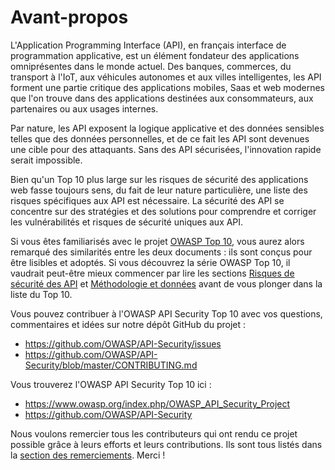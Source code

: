 Avant-propos
============

L'Application Programming Interface (API), en français interface de programmation applicative, est un élément fondateur des
applications omniprésentes dans le monde actuel. Des banques, commerces, du
transport à l'IoT, aux véhicules autonomes et aux villes intelligentes, les API
forment une partie critique des applications mobiles, Saas et web modernes que
l'on trouve dans des applications destinées aux consommateurs, aux partenaires
ou aux usages internes.

Par nature, les API exposent la logique applicative et des données sensibles
telles que des données personnelles, et de ce fait les API sont devenues une
cible pour des attaquants. Sans des API sécurisées, l'innovation rapide serait
impossible.

Bien qu'un Top 10 plus large sur les risques de sécurité des applications web
fasse toujours sens, du fait de leur nature particulière, une liste des risques
spécifiques aux API est nécessaire. La sécurité des API se concentre sur des
stratégies et des solutions pour comprendre et corriger les vulnérabilités et
risques de sécurité uniques aux API.

Si vous êtes familiarisés avec le projet [OWASP Top 10][1], vous aurez alors
remarqué des similarités entre les deux documents : ils sont conçus pour être
lisibles et adoptés. Si vous découvrez la série OWASP Top 10, il vaudrait
peut-être mieux commencer par lire les sections [Risques de sécurité des API][2]
et [Méthodologie et données][3] avant de vous plonger dans la liste du Top 10.

Vous pouvez contribuer à l'OWASP API Security Top 10 avec vos questions,
commentaires et idées sur notre dépôt GitHub du projet :

* https://github.com/OWASP/API-Security/issues
* https://github.com/OWASP/API-Security/blob/master/CONTRIBUTING.md

Vous trouverez l'OWASP API Security Top 10 ici :

* https://www.owasp.org/index.php/OWASP_API_Security_Project
* https://github.com/OWASP/API-Security

Nous voulons remercier tous les contributeurs qui ont rendu ce projet possible
grâce à leurs efforts et leurs contributions. Ils sont tous listés dans la
[section des remerciements][4]. Merci !

[1]: https://www.owasp.org/index.php/Category:OWASP_Top_Ten_Project
[2]: ./0x10-api-security-risks.md
[3]: ./0xd0-about-data.md
[4]: ./0xd1-acknowledgments.md
